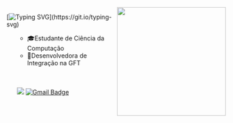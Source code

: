 <img align="right" width="250" src="https://art.pixilart.com/sr2712ab0b35ecd.gif"/>

[![Typing SVG](https://readme-typing-svg.herokuapp.com?font=Fira+Code&pause=2000&color=FF00FF&width=400&lines=👩🏽‍💻Hi+there,+i'm+Isabella+Suto;👩🏽‍💻Oi,+me+chamo+Isabella+Suto;)](https://git.io/typing-svg)

<ul>
  
- 🎓Estudante de Ciência da Computação
- 💼Desenvolvedora de Integração na GFT

<br>
<br>
<div align="">

<a href="https://linkedin.com/in/isabella-suto2/"><img src="https://img.shields.io/badge/-LinkedIn-0077B5?style=flat&logo=Linkedin&logoColor=white"/></a>
[![Gmail Badge](https://img.shields.io/badge/-isa.suto2@gmail.com-4B275F?style=flat-square&logo=Gmail&logoColor=white&link=mailto:SEU-EMAIL)](mailto:isa.suto2@gmail.com)
</div>
</ul>

